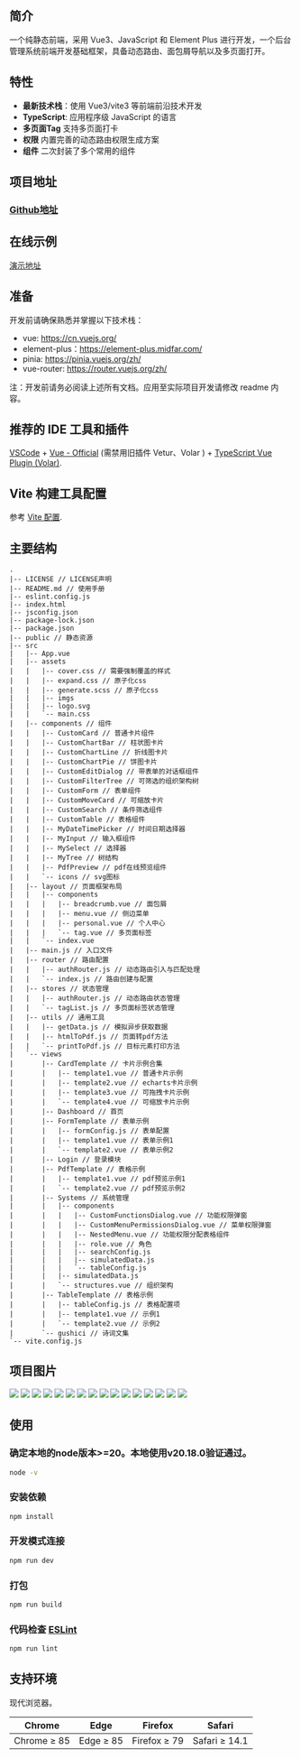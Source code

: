 ## 简介

一个纯静态前端，采用 Vue3、JavaScript 和 Element Plus 进行开发，一个后台管理系统前端开发基础框架，具备动态路由、面包屑导航以及多页面打开。

## 特性

- **最新技术栈**：使用 Vue3/vite3 等前端前沿技术开发
- **TypeScript**: 应用程序级 JavaScript 的语言
- **多页面Tag** 支持多页面打卡
- **权限** 内置完善的动态路由权限生成方案
- **组件** 二次封装了多个常用的组件

## 项目地址
  ### [Github地址](https://github.com/tobeflyboy/gushici)


## 在线示例

[演示地址](http://117.72.192.233/)


## 准备
开发前请确保熟悉并掌握以下技术栈：

- vue: https://cn.vuejs.org/
- element-plus：https://element-plus.midfar.com/
- pinia: https://pinia.vuejs.org/zh/
- vue-router: https://router.vuejs.org/zh/

注：开发前请务必阅读上述所有文档。应用至实际项目开发请修改 readme 内容。

## 推荐的 IDE 工具和插件

[VSCode](https://code.visualstudio.com/) + [Vue - Official](https://marketplace.visualstudio.com/items?itemName=Vue.volar) (需禁用旧插件 Vetur、Volar ) + [TypeScript Vue Plugin (Volar)](https://marketplace.visualstudio.com/items?itemName=Vue.vscode-typescript-vue-plugin).

## Vite 构建工具配置

参考 [Vite 配置](https://vitejs.dev/config/).

## 主要结构

```
.
|-- LICENSE // LICENSE声明
|-- README.md // 使用手册
|-- eslint.config.js
|-- index.html
|-- jsconfig.json
|-- package-lock.json
|-- package.json
|-- public // 静态资源
|-- src
|   |-- App.vue
|   |-- assets
|   |   |-- cover.css // 需要强制覆盖的样式
|   |   |-- expand.css // 原子化css
|   |   |-- generate.scss // 原子化css
|   |   |-- imgs
|   |   |-- logo.svg
|   |   `-- main.css
|   |-- components // 组件
|   |   |-- CustomCard // 普通卡片组件
|   |   |-- CustomChartBar // 柱状图卡片
|   |   |-- CustomChartLine // 折线图卡片
|   |   |-- CustomChartPie // 饼图卡片
|   |   |-- CustomEditDialog // 带表单的对话框组件
|   |   |-- CustomFilterTree // 可筛选的组织架构树
|   |   |-- CustomForm // 表单组件
|   |   |-- CustomMoveCard // 可缩放卡片
|   |   |-- CustomSearch // 条件筛选组件
|   |   |-- CustomTable // 表格组件
|   |   |-- MyDateTimePicker // 时间日期选择器
|   |   |-- MyInput // 输入框组件
|   |   |-- MySelect // 选择器
|   |   |-- MyTree // 树结构
|   |   |-- PdfPreview // pdf在线预览组件
|   |   `-- icons // svg图标
|   |-- layout // 页面框架布局
|   |   |-- components
|   |   |   |-- breadcrumb.vue // 面包屑
|   |   |   |-- menu.vue // 侧边菜单
|   |   |   |-- personal.vue // 个人中心
|   |   |   `-- tag.vue // 多页面标签
|   |   `-- index.vue
|   |-- main.js // 入口文件
|   |-- router // 路由配置
|   |   |-- authRouter.js // 动态路由引入与匹配处理
|   |   `-- index.js // 路由创建与配置
|   |-- stores // 状态管理
|   |   |-- authRouter.js // 动态路由状态管理
|   |   `-- tagList.js // 多页面标签状态管理
|   |-- utils // 通用工具
|   |   |-- getData.js // 模拟异步获取数据
|   |   |-- htmlToPdf.js // 页面转pdf方法
|   |   `-- printToPdf.js // 目标元素打印方法
|   `-- views
|       |-- CardTemplate // 卡片示例合集
|       |   |-- template1.vue // 普通卡片示例
|       |   |-- template2.vue // echarts卡片示例
|       |   |-- template3.vue // 可拖拽卡片示例
|       |   `-- template4.vue // 可缩放卡片示例
|       |-- Dashboard // 首页
|       |-- FormTemplate // 表单示例
|       |   |-- formConfig.js // 表单配置
|       |   |-- template1.vue // 表单示例1
|       |   `-- template2.vue // 表单示例2
|       |-- Login // 登录模块
|       |-- PdfTemplate // 表格示例
|       |   |-- template1.vue // pdf预览示例1
|       |   `-- template2.vue // pdf预览示例2
|       |-- Systems // 系统管理
|       |   |-- components
|       |   |   |-- CustomFunctionsDialog.vue // 功能权限弹窗
|       |   |   |-- CustomMenuPermissionsDialog.vue // 菜单权限弹窗
|       |   |   |-- NestedMenu.vue // 功能权限分配表格组件
|       |   |   |-- role.vue // 角色
|       |   |   |-- searchConfig.js
|       |   |   |-- simulatedData.js
|       |   |   `-- tableConfig.js
|       |   |-- simulatedData.js
|       |   `-- structures.vue // 组织架构
|       |-- TableTemplate // 表格示例
|       |   |-- tableConfig.js // 表格配置项
|       |   |-- template1.vue // 示例1
|       |   `-- template2.vue // 示例2
|       `-- gushici // 诗词文集
`-- vite.config.js
```
## 项目图片
![](/public/demo-img/0.png)
![](/public/demo-img/00.png)
![](/public/demo-img/01.png)
![](/public/demo-img/02.png)
![](/public/demo-img/03.png)
![](/public/demo-img/04.png)
![](/public/demo-img/05.png)
![](/public/demo-img/06.png)
![](/public/demo-img/07.png)
![](/public/demo-img/08.png)
![](/public/demo-img/09.png)
![](/public/demo-img/10.png)
![](/public/demo-img/11.png)
![](/public/demo-img/12.png)
![](/public/demo-img/13.png)
![](/public/demo-img/14.png)
## 使用

### 确定本地的node版本>=20。本地使用v20.18.0验证通过。

```sh
node -v
```

### 安装依赖

```sh
npm install
```

### 开发模式连接

```sh
npm run dev
```

### 打包

```sh
npm run build
```

### 代码检查 [ESLint](https://eslint.org/)

```sh
npm run lint
```

## 支持环境

现代浏览器。

| Chrome          | Edge            | Firefox         | Safari          | 
| --------------- | --------------- | --------------- | --------------- | 
| Chrome ≥ 85     | Edge ≥ 85       | Firefox ≥ 79    | Safari ≥ 14.1   | 

